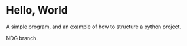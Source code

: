 Hello, World
============

A simple program, and an example of how to structure a python project.

NDG branch.
